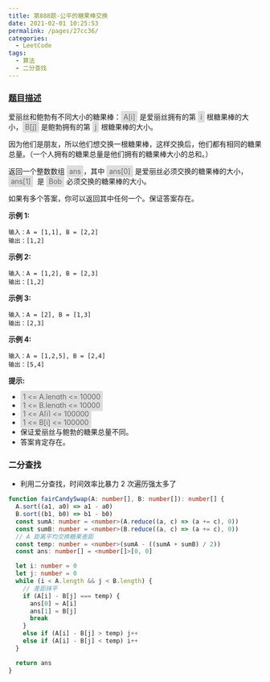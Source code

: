 ```yaml
---
title: 第888题-公平的糖果棒交换
date: 2021-02-01 10:25:53
permalink: /pages/27cc36/
categories:
  - LeetCode
tags:
  - 算法
  - 二分查找
---
```


### [题目描述](https://leetcode-cn.com/problems/fair-candy-swap/)

爱丽丝和鲍勃有不同大小的糖果棒：<span style="background: #ddd; color: #666; padding: 3px 5px; border-radius: 2px;">A[i]</span> 是爱丽丝拥有的第 <span style="background: #ddd; color: #666; padding: 3px 5px; border-radius: 2px;">i</span> 根糖果棒的大小，<span style="background: #ddd; color: #666; padding: 3px 5px; border-radius: 2px;">B[j]</span> 是鲍勃拥有的第 <span style="background: #ddd; color: #666; padding: 3px 5px; border-radius: 2px;">j</span> 根糖果棒的大小。

因为他们是朋友，所以他们想交换一根糖果棒，这样交换后，他们都有相同的糖果总量。（一个人拥有的糖果总量是他们拥有的糖果棒大小的总和。）

返回一个整数数组 <span style="background: #ddd; color: #666; padding: 3px 5px; border-radius: 2px;">ans</span>，其中 <span style="background: #ddd; color: #666; padding: 3px 5px; border-radius: 2px;">ans[0]</span> 是爱丽丝必须交换的糖果棒的大小，<span style="background: #ddd; color: #666; padding: 3px 5px; border-radius: 2px;">ans[1]</span>  是 <span style="background: #ddd; color: #666; padding: 3px 5px; border-radius: 2px;">Bob</span> 必须交换的糖果棒的大小。

如果有多个答案，你可以返回其中任何一个。保证答案存在。

<!-- more -->

**示例 1:**

```
输入：A = [1,1], B = [2,2]
输出：[1,2]
```

**示例 2:**

```
输入：A = [1,2], B = [2,3]
输出：[1,2]
```

**示例 3:**

```
输入：A = [2], B = [1,3]
输出：[2,3]
```

**示例 4:**

```
输入：A = [1,2,5], B = [2,4]
输出：[5,4]
```

**提示:**

- <span style="background: #ddd; color: #666; padding: 3px 5px; border-radius: 2px;">1 <= A.length <= 10000</span>
- <span style="background: #ddd; color: #666; padding: 3px 5px; border-radius: 2px;">1 <= B.length <= 10000</span>
- <span style="background: #ddd; color: #666; padding: 3px 5px; border-radius: 2px;">1 <= A[i] <= 100000</span>
- <span style="background: #ddd; color: #666; padding: 3px 5px; border-radius: 2px;">1 <= B[i] <= 100000</span>
- 保证爱丽丝与鲍勃的糖果总量不同。
- 答案肯定存在。

### 二分查找

- 利用二分查找，时间效率比暴力 2 次遍历强太多了

```TypeScript
function fairCandySwap(A: number[], B: number[]): number[] {
  A.sort((a1, a0) => a1 - a0)
  B.sort((b1, b0) => b1 - b0)
  const sumA: number = <number>(A.reduce((a, c) => (a += c), 0))
  const sumB: number = <number>(B.reduce((a, c) => (a += c), 0))
  // A 距离平均交换糖果差距
  const temp: number = <number>(sumA - ((sumA + sumB) / 2))
  const ans: number[] = <number[]>[0, 0]

  let i: number = 0
  let j: number = 0
  while (i < A.length && j < B.length) {
    // 差距抹平
    if (A[i] - B[j] === temp) {
      ans[0] = A[i]
      ans[1] = B[j]
      break
    }
    else if (A[i] - B[j] > temp) j++
    else if (A[i] - B[j] < temp) i++
  }

  return ans
}
```
